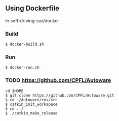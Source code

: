 ## Using Dockerfile

In sefl-driving-car/docker

### Build
```
$ docker-build.sh
```
### Run
```
$ docker-run.sh
```
### TODO https://github.com/CPFL/Autoware
```
cd $HOME
$ git clone https://github.com/CPFL/Autoware.git
$ cd ~/Autoware/ros/src
$ catkin_init_workspace
$ cd ../
$ ./catkin_make_release
```
